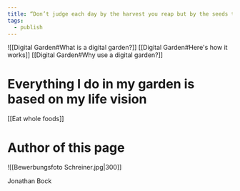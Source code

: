 ```yaml
---
title: “Don’t judge each day by the harvest you reap but by the seeds that you plant.” Ralph Waldo Emerson
tags:
  - publish
---
```

![[Digital Garden#What is a digital garden?]]
[[Digital Garden#Here's how it works]]
[[Digital Garden#Why use a digital garden?]]

# Everything I do in my garden is based on my life vision
[[Eat whole foods]]

# Author of this page
![[Bewerbungsfoto Schreiner.jpg|300]]

Jonathan Bock